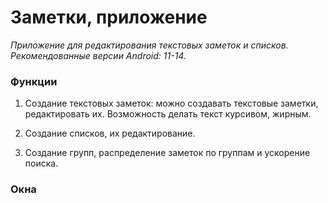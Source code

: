 # Заметки, приложение

_Приложение для редактирования текстовых заметок и списков._
_*Рекомендованные версии Android: 11-14.*_

### Функции

1. Создание текстовых заметок: можно создавать текстовые заметки, редактировать их. Возможность делать текст курсивом, жирным.

1. Создание списков, их редактирование.

1. Создание групп, распределение заметок по группам и ускорение поиска.

### Окна